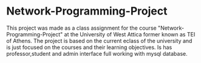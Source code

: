 # Network-Programming-Project
This project was made as a class assignment for the course "Network-Programming-Project" at the University of West Attica former known as TEI of Athens. The project is based on the current eclass of the university and is just focused on the courses and their learning objectives. Is has professor,student and admin interface full working with mysql database.
